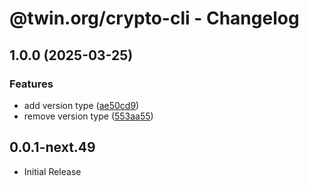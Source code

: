 # @twin.org/crypto-cli - Changelog

## 1.0.0 (2025-03-25)


### Features

* add version type ([ae50cd9](https://github.com/twinfoundation/framework/commit/ae50cd99d342ed8eeb55290a52e9fed80a2af99e))
* remove version type ([553aa55](https://github.com/twinfoundation/framework/commit/553aa55bd79b8f930155035e522af2b0f6e3d0c8))

## 0.0.1-next.49

- Initial Release
